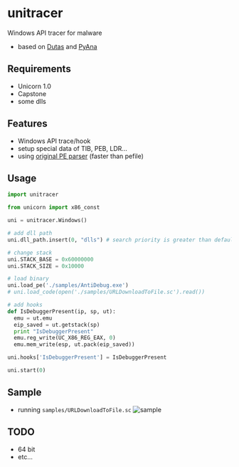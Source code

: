 # unitracer
Windows API tracer for malware

 * based on [Dutas](https://github.com/dungtv543/Dutas) and [PyAna](https://github.com/PyAna/PyAna)

## Requirements
 * Unicorn 1.0
 * Capstone
 * some dlls

## Features
 * Windows API trace/hook
 * setup special data of TIB, PEB, LDR...
 * using [original PE parser](https://github.com/icchy/pe) (faster than pefile)

## Usage
```python
import unitracer

from unicorn import x86_const

uni = unitracer.Windows()

# add dll path
uni.dll_path.insert(0, "dlls") # search priority is greater than default

# change stack
uni.STACK_BASE = 0x60000000
uni.STACK_SIZE = 0x10000

# load binary
uni.load_pe('./samples/AntiDebug.exe')
# uni.load_code(open('./samples/URLDownloadToFile.sc').read())

# add hooks
def IsDebuggerPresent(ip, sp, ut):
  emu = ut.emu
  eip_saved = ut.getstack(sp)
  print "IsDebuggerPresent"
  emu.reg_write(UC_X86_REG_EAX, 0)
  emu.mem_write(esp, ut.pack(eip_saved))

uni.hooks['IsDebuggerPresent'] = IsDebuggerPresent

uni.start(0)
```

## Sample
 * running `samples/URLDownloadToFile.sc`
 ![sample](http://imgur.com/AHzR1ZJ)

## TODO
 * 64 bit
 * etc...
